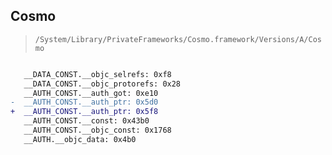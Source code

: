## Cosmo

> `/System/Library/PrivateFrameworks/Cosmo.framework/Versions/A/Cosmo`

```diff

   __DATA_CONST.__objc_selrefs: 0xf8
   __DATA_CONST.__objc_protorefs: 0x28
   __AUTH_CONST.__auth_got: 0xe10
-  __AUTH_CONST.__auth_ptr: 0x5d0
+  __AUTH_CONST.__auth_ptr: 0x5f8
   __AUTH_CONST.__const: 0x43b0
   __AUTH_CONST.__objc_const: 0x1768
   __AUTH.__objc_data: 0x4b0

```
